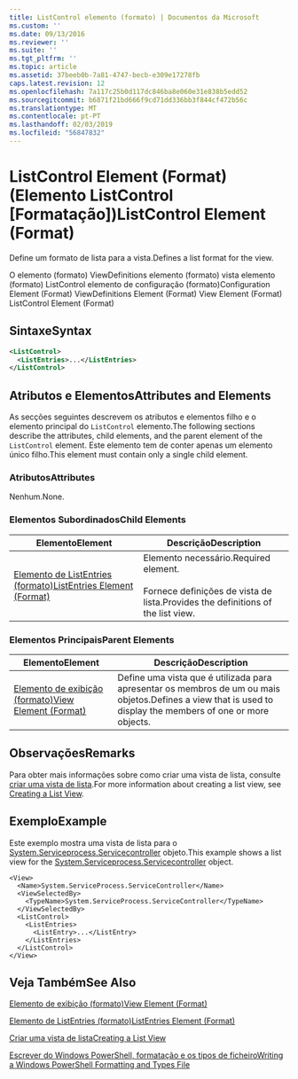 ```yaml
---
title: ListControl elemento (formato) | Documentos da Microsoft
ms.custom: ''
ms.date: 09/13/2016
ms.reviewer: ''
ms.suite: ''
ms.tgt_pltfrm: ''
ms.topic: article
ms.assetid: 37beeb0b-7a81-4747-becb-e309e17278fb
caps.latest.revision: 12
ms.openlocfilehash: 7a117c25b0d117dc846ba8e060e31e838b5edd52
ms.sourcegitcommit: b6871f21bd666f9cd71dd336bb3f844cf472b56c
ms.translationtype: MT
ms.contentlocale: pt-PT
ms.lasthandoff: 02/03/2019
ms.locfileid: "56847832"
---
```

# <a name="listcontrol-element-format"></a><span data-ttu-id="f729d-102">ListControl Element (Format) (Elemento ListControl [Formatação])</span><span class="sxs-lookup"><span data-stu-id="f729d-102">ListControl Element (Format)</span></span>

<span data-ttu-id="f729d-103">Define um formato de lista para a vista.</span><span class="sxs-lookup"><span data-stu-id="f729d-103">Defines a list format for the view.</span></span>

<span data-ttu-id="f729d-104">O elemento (formato) ViewDefinitions elemento (formato) vista elemento (formato) ListControl elemento de configuração (formato)</span><span class="sxs-lookup"><span data-stu-id="f729d-104">Configuration Element (Format) ViewDefinitions Element (Format) View Element (Format) ListControl Element (Format)</span></span>

## <a name="syntax"></a><span data-ttu-id="f729d-105">Sintaxe</span><span class="sxs-lookup"><span data-stu-id="f729d-105">Syntax</span></span>

```xml
<ListControl>
  <ListEntries>...</ListEntries>
</ListControl>

```

## <a name="attributes-and-elements"></a><span data-ttu-id="f729d-106">Atributos e Elementos</span><span class="sxs-lookup"><span data-stu-id="f729d-106">Attributes and Elements</span></span>

<span data-ttu-id="f729d-107">As secções seguintes descrevem os atributos e elementos filho e o elemento principal do `ListControl` elemento.</span><span class="sxs-lookup"><span data-stu-id="f729d-107">The following sections describe the attributes, child elements, and the parent element of the `ListControl` element.</span></span> <span data-ttu-id="f729d-108">Este elemento tem de conter apenas um elemento único filho.</span><span class="sxs-lookup"><span data-stu-id="f729d-108">This element must contain only a single child element.</span></span>

### <a name="attributes"></a><span data-ttu-id="f729d-109">Atributos</span><span class="sxs-lookup"><span data-stu-id="f729d-109">Attributes</span></span>

<span data-ttu-id="f729d-110">Nenhum.</span><span class="sxs-lookup"><span data-stu-id="f729d-110">None.</span></span>

### <a name="child-elements"></a><span data-ttu-id="f729d-111">Elementos Subordinados</span><span class="sxs-lookup"><span data-stu-id="f729d-111">Child Elements</span></span>

|<span data-ttu-id="f729d-112">Elemento</span><span class="sxs-lookup"><span data-stu-id="f729d-112">Element</span></span>|<span data-ttu-id="f729d-113">Descrição</span><span class="sxs-lookup"><span data-stu-id="f729d-113">Description</span></span>|
|-------------|-----------------|
|[<span data-ttu-id="f729d-114">Elemento de ListEntries (formato)</span><span class="sxs-lookup"><span data-stu-id="f729d-114">ListEntries Element (Format)</span></span>](./listentries-element-for-listcontrol-format.md)|<span data-ttu-id="f729d-115">Elemento necessário.</span><span class="sxs-lookup"><span data-stu-id="f729d-115">Required element.</span></span><br /><br /> <span data-ttu-id="f729d-116">Fornece definições de vista de lista.</span><span class="sxs-lookup"><span data-stu-id="f729d-116">Provides the definitions of the list view.</span></span>|

### <a name="parent-elements"></a><span data-ttu-id="f729d-117">Elementos Principais</span><span class="sxs-lookup"><span data-stu-id="f729d-117">Parent Elements</span></span>

|<span data-ttu-id="f729d-118">Elemento</span><span class="sxs-lookup"><span data-stu-id="f729d-118">Element</span></span>|<span data-ttu-id="f729d-119">Descrição</span><span class="sxs-lookup"><span data-stu-id="f729d-119">Description</span></span>|
|-------------|-----------------|
|[<span data-ttu-id="f729d-120">Elemento de exibição (formato)</span><span class="sxs-lookup"><span data-stu-id="f729d-120">View Element (Format)</span></span>](./view-element-format.md)|<span data-ttu-id="f729d-121">Define uma vista que é utilizada para apresentar os membros de um ou mais objetos.</span><span class="sxs-lookup"><span data-stu-id="f729d-121">Defines a view that is used to display the members of one or more objects.</span></span>|

## <a name="remarks"></a><span data-ttu-id="f729d-122">Observações</span><span class="sxs-lookup"><span data-stu-id="f729d-122">Remarks</span></span>

<span data-ttu-id="f729d-123">Para obter mais informações sobre como criar uma vista de lista, consulte [criar uma vista de lista](./creating-a-list-view.md).</span><span class="sxs-lookup"><span data-stu-id="f729d-123">For more information about creating a list view, see [Creating a List View](./creating-a-list-view.md).</span></span>

## <a name="example"></a><span data-ttu-id="f729d-124">Exemplo</span><span class="sxs-lookup"><span data-stu-id="f729d-124">Example</span></span>

<span data-ttu-id="f729d-125">Este exemplo mostra uma vista de lista para o [System.Serviceprocess.Servicecontroller](/dotnet/api/System.ServiceProcess.ServiceController) objeto.</span><span class="sxs-lookup"><span data-stu-id="f729d-125">This example shows a list view for the [System.Serviceprocess.Servicecontroller](/dotnet/api/System.ServiceProcess.ServiceController) object.</span></span>

```
<View>
  <Name>System.ServiceProcess.ServiceController</Name>
  <ViewSelectedBy>
    <TypeName>System.ServiceProcess.ServiceController</TypeName>
  </ViewSelectedBy>
  <ListControl>
    <ListEntries>
      <ListEntry>...</ListEntry>
    </ListEntries>
  </ListControl>
</View>
```

## <a name="see-also"></a><span data-ttu-id="f729d-126">Veja Também</span><span class="sxs-lookup"><span data-stu-id="f729d-126">See Also</span></span>

[<span data-ttu-id="f729d-127">Elemento de exibição (formato)</span><span class="sxs-lookup"><span data-stu-id="f729d-127">View Element (Format)</span></span>](./view-element-format.md)

[<span data-ttu-id="f729d-128">Elemento de ListEntries (formato)</span><span class="sxs-lookup"><span data-stu-id="f729d-128">ListEntries Element (Format)</span></span>](./listentries-element-for-listcontrol-format.md)

[<span data-ttu-id="f729d-129">Criar uma vista de lista</span><span class="sxs-lookup"><span data-stu-id="f729d-129">Creating a List View</span></span>](./creating-a-list-view.md)

[<span data-ttu-id="f729d-130">Escrever do Windows PowerShell, formatação e os tipos de ficheiro</span><span class="sxs-lookup"><span data-stu-id="f729d-130">Writing a Windows PowerShell Formatting and Types File</span></span>](./writing-a-powershell-formatting-file.md)
